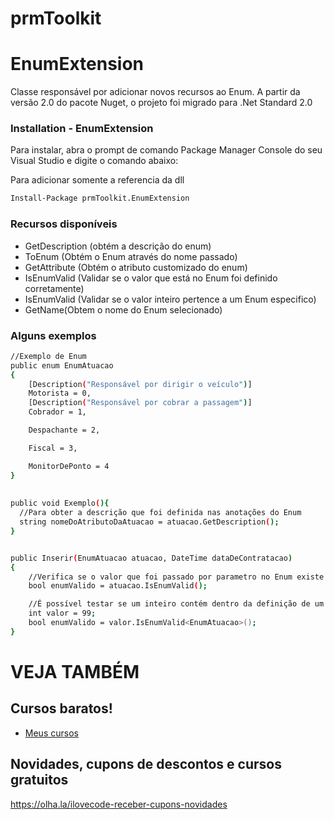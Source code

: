 # prmToolkit

# EnumExtension
Classe responsável por adicionar novos recursos ao Enum.
A partir da versão 2.0 do pacote Nuget, o projeto foi migrado para .Net Standard 2.0

### Installation - EnumExtension

Para instalar, abra o prompt de comando Package Manager Console do seu Visual Studio e digite o comando abaixo:

Para adicionar somente a referencia da dll
```sh
Install-Package prmToolkit.EnumExtension
```
### Recursos disponíveis
- GetDescription (obtém a descrição do enum)
- ToEnum (Obtém o Enum através do nome passado)
- GetAttribute (Obtém o atributo customizado do enum)
- IsEnumValid (Validar se o valor que está no Enum foi definido corretamente)
- IsEnumValid (Validar se o valor inteiro pertence a um Enum especifico)
- GetName(Obtem o nome do Enum selecionado)

### Alguns exemplos
```sh
//Exemplo de Enum
public enum EnumAtuacao
{
    [Description("Responsável por dirigir o veículo")]
    Motorista = 0,
    [Description("Responsável por cobrar a passagem")]
    Cobrador = 1,

    Despachante = 2,

    Fiscal = 3,

    MonitorDePonto = 4
}
    
    
public void Exemplo(){
  //Para obter a descrição que foi definida nas anotações do Enum
  string nomeDoAtributoDaAtuacao = atuacao.GetDescription();
}


public Inserir(EnumAtuacao atuacao, DateTime dataDeContratacao)
{
    //Verifica se o valor que foi passado por parametro no Enum existe dentro das definições do EnumAtuacao
    bool enumValido = atuacao.IsEnumValid();

    //É possível testar se um inteiro contém dentro da definição de um Enum
    int valor = 99;
    bool enumValido = valor.IsEnumValid<EnumAtuacao>();
}
```        

# VEJA TAMBÉM
## Cursos baratos!
- [Meus cursos](https://olha.la/udemy)

## Novidades, cupons de descontos e cursos gratuitos
https://olha.la/ilovecode-receber-cupons-novidades

